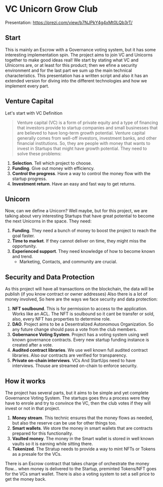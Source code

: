 # VC Unicorn Grow Club
Presentation: https://prezi.com/view/b7NJPkY4g4xMt0LQb3rT/

## Start

This is mainly an Escrow with a Governance voting system, but it has some interesting implementation spin. The project aims to join VC and Unicorns together to make good ideas real!
We start by stating what VC and UInicorns are, or at least for this product; then we efine a security environment and for the last part we sum up the main technical characteristics.
This presentation has a written script and also it has an extended version for diving into the different technologies and how we implement every part.

## Venture Capital

Let's start with VC Definition
> Venture capital (VC) is a form of private equity and a type of financing that investors provide to startup companies and small businesses that are believed to have long-term growth potential. Venture capital generally comes from well-off investors, investment banks, and other financial institutions.
So, they are people with money that wants to invest in Startups that might have growth potential.
They need to solve these problems:
1. **Selection**. Tell which project to choose.
2. **Funding**. Give out money with efficiency.
3. **Control the progress**. Have a way to control the money flow with the startup progress.
4. **Investment return**. Have an easy and fast way to get returns.

## Unicorn

Now, can we define a Unicorn? Well maybe, but for this project, we are talking about very interesting Startups that have great potential to become the next Unicorns in the space.
They need:
1. **Funding**. They need a bunch of money to boost the project to reach the goal faster.
2. **Time to market**. If they cannot deliver on time, they might miss the opportunity.
3. **Experienced support**. They need knowledge of how to become known and trend.
   - Marketing, Contacts, and community are crucial.

## Security and Data Protection

As this project will have all transactions on the blockchain, the data will be publish (if you know contract or owner addresses) Also there is a lot of money involved, So here are the ways we face security and data protection:
1. **NFT soulbound**. This is for permission to access to the application. Works like an ACL. The NFT is soulbound so it cant be transfer or sold, also, every NFT has properties to determine role.
2. **DAO**. Project aims to be a Desentralized Autonomous Organization. So any future change should pass a vote from the club members.
3. **Gobernance Voting System**. Project has a voting system using well known governance contracts. Every new startup funding instance is created after a vote.
4. **Audited contract libraries**. We use well known full audited contract libraries. Also our contracts are verified for transparency.
5. **Private on-chain interviews**. VCs And StartUps need to have interviews. Thouse are streamed on-chain to enforce security.

## How it works

The project has several parts, but it aims to be simple and yet complete
Governance Voting System. The startups goes thru a process were they have to enrole and try to convince the VC, then the club votes if they will invest or not in that project.
1. **Money stream**. This technic ensures that the money flows as needed, but also the reserve can be use for other things too.
2. **Smart wallets**. We store the money in smart wallets that are contracts prepared for this functionality.
3. **Vaulted money**. The money in the Smart wallet is stored in well known vaults so it is earning while sitting there.
4. **Tokenized**. The Stratup needs to provide a way to mint NFTs or Tokens as a presale for the VCs.

There is an Escrow contract that takes charge of orchestrate the money flow… when money is delivered to the Startup, preminted Tokens/NFT goes for the VCs smart wallet.
There is also a voting system to set a sell price to get the money back.
